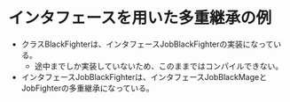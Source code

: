 # インタフェースを用いた多重継承の例
- クラスBlackFighterは、インタフェースJobBlackFighterの実装になっている。
  - 途中までしか実装していないため、このままではコンパイルできない。
- インタフェースJobBlackFighterは、インタフェースJobBlackMageとJobFighterの多重継承になっている。
